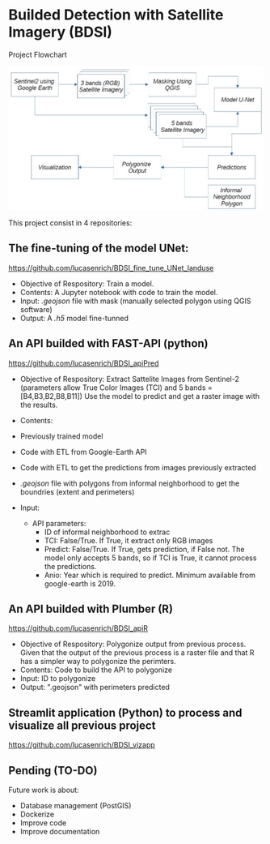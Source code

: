 # Builded Detection with Satellite Imagery (BDSI)

Project Flowchart

![image](./img/flow.jpg)

This project consist in 4 repositories:

## The fine-tuning of the model UNet:

https://github.com/lucasenrich/BDSI_fine_tune_UNet_landuse


+ Objective of Respository: Train a model.
+ Contents: A Jupyter notebook with code to train the model.
+ Input: _.geojson_ file with mask (manually selected polygon using QGIS software)
+ Output: A _.h5_ model fine-tunned

## An API builded with FAST-API (python)

https://github.com/lucasenrich/BDSI_apiPred


+ Objective of Respository: 
	Extract Sattelite Images from Sentinel-2 (parameters allow True Color Images (TCI) and 5 bands =[B4,B3,B2,B8,B11])
	Use the model to predict and get a raster image with the results.

+ Contents:
	
 + Previously trained model
 + Code with ETL from Google-Earth API
 + Code with ETL to get the predictions from images previously extracted
 + _.geojson_ file with polygons from informal neighborhood to get the boundries (extent and perimeters)

+ Input: 

	+ API parameters:
		+ ID of informal neighborhood to extrac
		+ TCI: False/True. If True, it extract only RGB images
		+ Predict: False/True. If True, gets prediction, if False not. The model only accepts 5 bands, so if TCI is True, it cannot process the predictions.
		+ Anio: Year which is required to predict. Minimum available from google-earth is 2019.


## An API builded with Plumber (R)

https://github.com/lucasenrich/BDSI_apiR
		
+ Objective of Respository: Polygonize output from previous process. Given that the output of the previous process is a raster file and that R has a simpler way to polygonize the perimters.
+ Contents: Code to build the API to polygonize
+ Input: ID to polygonize
+ Output: ".geojson" with perimeters predicted

## Streamlit application (Python) to process and visualize all previous project

https://github.com/lucasenrich/BDSI_vizapp


## Pending (TO-DO)

Future work is about:

+ Database management (PostGIS)
+ Dockerize
+ Improve code
+ Improve documentation

